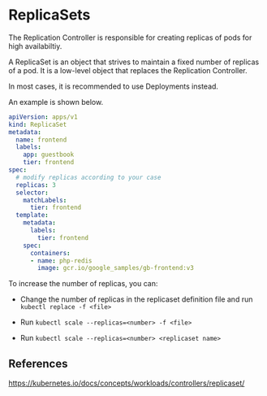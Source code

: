 # ReplicaSets

The Replication Controller is responsible for creating replicas of pods for high availabiltiy.

A ReplicaSet is an object that strives to maintain a fixed number of replicas of a pod. It is a low-level object that replaces the Replication Controller. 

In most cases, it is recommended to use Deployments instead.

An example is shown below.

```yml
apiVersion: apps/v1
kind: ReplicaSet
metadata:
  name: frontend
  labels:
    app: guestbook
    tier: frontend
spec:
  # modify replicas according to your case
  replicas: 3
  selector:
    matchLabels:
      tier: frontend
  template:
    metadata:
      labels:
        tier: frontend
    spec:
      containers:
      - name: php-redis
        image: gcr.io/google_samples/gb-frontend:v3
```

To increase the number of replicas, you can:

- Change the number of replicas in the replicaset definition file and run `kubectl replace -f <file>`

- Run `kubectl scale --replicas=<number> -f <file>`

- Run `kubectl scale --replicas=<number> <replicaset name>`


## References

https://kubernetes.io/docs/concepts/workloads/controllers/replicaset/